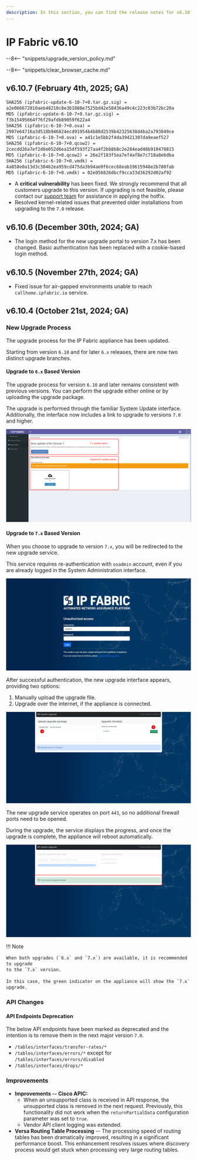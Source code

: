 ```yaml
---
description: In this section, you can find the release notes for v6.10 releases.
---
```


# IP Fabric v6.10

--8<-- "snippets/upgrade_version_policy.md"

--8<-- "snippets/clear_browser_cache.md"

## v6.10.7 (February 4th, 2025; GA)

```
SHA256 (ipfabric-update-6-10-7+0.tar.gz.sig) = a2e066672810aeb48210c8e361888e7525bd42e58436a49c4c223c03b72bc20a
MD5 (ipfabric-update-6-10-7+0.tar.gz.sig) = f3b15495664f76f29afdb89059f622a4
SHA256 (ipfabric-6-10-7+0.ova) = 2997e64716a3d518b946824ecd91954b4b80d2539b42325638d4ba2a793049ce
MD5 (ipfabric-6-10-7+0.ova) = a41c1e5bb2f4da39421307da9eaef527
SHA256 (ipfabric-6-10-7+0.qcow2) = 2cecdd26a7ef2d6e052d6ea15df593f27aa4f2bb8b8c2e284ead48b910470815
MD5 (ipfabric-6-10-7+0.qcow2) = 26e2f183f5ea7ef4af8e7c718a8e6dba
SHA256 (ipfabric-6-10-7+0.vmdk) = 4a858e0a13d3c30462ea959cd475da3b94ae0f6cec68eab19615948e2b780fab
MD5 (ipfabric-6-10-7+0.vmdk) = 02e056826dbcf9cca33d36292d02af92
```

- A **critical vulnerability** has been fixed. We strongly recommend that all customers upgrade to this version. If upgrading is not feasible, please contact our [support team](https://support.ipfabric.io) for assistance in applying the hotfix.  
- Resolved kernel-related issues that prevented older installations from upgrading to the `7.0` release.  

## v6.10.6 (December 30th, 2024; GA)

- The login method for the new upgrade portal to version 7.x has been changed.
Basic authentication has been replaced with a cookie-based login method.

## v6.10.5 (November 27th, 2024; GA)

- Fixed issue for air-gapped environments unable to reach `callhome.ipfabric.io` service.

## v6.10.4 (October 21st, 2024; GA)

### New Upgrade Process

The upgrade process for the IP Fabric appliance has been updated.

Starting from version `6.10` and for later `6.x` releases, there are now two
distinct upgrade branches.

#### Upgrade to `6.x` Based Version

The upgrade process for version `6.10` and later remains consistent with
previous versions. You can perform the upgrade either online or by uploading the
upgrade package.

The upgrade is performed through the familiar System Update interface.
Additionally, the interface now includes a link to upgrade to versions `7.0` and
higher.

![Upgrade options](6.10_upgrade_options.png)

#### Upgrade to `7.x` Based Version

When you choose to upgrade to version `7.x`, you will be redirected to the new
upgrade service.

This service requires re-authentication with `osadmin` account, even if you are
already logged in the System Administration interface.

![Authentication for 7.x upgrades](6.10_authenticate_for_7x_upgrades.jpg)

After successful authentication, the new upgrade interface appears, providing
two options:

1. Manually upload the upgrade file.
2. Upgrade over the internet, if the appliance is connected.

![Steps to upgrade system to 7.x](6.10_upgrades_to_7x_steps.png)

The new upgrade service operates on port `443`, so no additional firewall ports
need to be opened.

During the upgrade, the service displays the progress, and once the upgrade is
complete, the appliance will reboot automatically.

![Progress bar of the upgrade](6.10_progress_bar_of_upgrade.png)

!!! Note

    When both upgrades (`6.x` and `7.x`) are available, it is recommended to upgrade
    to the `7.x` version.

    In this case, the green indicator on the appliance will show the `7.x`
    upgrade.

### API Changes

#### API Endpoints Deprecation

The below API endpoints have been marked as deprecated and the intention is to
remove them in the next major version `7.0`.

- `/tables/interfaces/transfer-rates/*`
- `/tables/interfaces/errors/*` except for `/tables/interfaces/errors/disabled`
- `/tables/interfaces/drops/*`

### Improvements

- **Improvements -- Cisco APIC:**
  - When an unsupported class is received in API response, the unsupported class
    is removed in the next request. Previously, this functionality did not work
    when the `returnPartialData` configuration parameter was set to `true`.
  - Vendor API client logging was extended.
- **Versa Routing Table Processing** -- The processing speed of routing tables
  has been dramatically improved, resulting in a significant performance boost.
  This enhancement resolves issues where discovery process would get stuck when
  processing very large routing tables.
